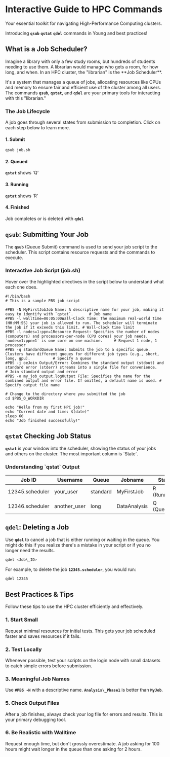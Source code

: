 Interactive Guide to HPC Commands
=================================

Your essential toolkit for navigating High-Performance Computing clusters.

Introducing **`qsub`** **`qstat`** **`qdel`** commands in Young and best practices!

What is a Job Scheduler?
------------------------

Imagine a library with only a few study rooms, but hundreds of students needing to use them. A librarian would manage who gets a room, for how long, and when. In an HPC cluster, the "librarian" is the \*\*Job Scheduler\*\*.

It's a system that manages a queue of jobs, allocating resources like CPUs and memory to ensure fair and efficient use of the cluster among all users. The commands **`qsub`**, **`qstat`**, and **`qdel`** are your primary tools 
for interacting with this "librarian."

### The Job Lifecycle

A job goes through several states from submission to completion. Click on each step below to learn more.

#### 1\. Submit

```bash
qsub job.sh
```

#### 2\. Queued

**`qstat`** shows 'Q'

#### 3\. Running

**`qstat`** shows 'R'

#### 4\. Finished

Job completes or is deleted with **`qdel`**

`qsub`: Submitting Your Job
-----------------------------

The **`qsub`** (Queue Submit) command is used to send your job script to the scheduler. This script contains resource requests and the commands to execute.

### Interactive Job Script (job.sh)

Hover over the highlighted directives in the script below to understand what each one does.

    #!/bin/bash
    # This is a sample PBS job script
    
    #PBS -N MyFirstJobJob Name: A descriptive name for your job, making it easy to identify with `qstat`.       # Job name
    #PBS -l walltime=00:05:00Wall-Clock Time: The maximum real-world time (HH:MM:SS) your job is allowed to run. The scheduler will terminate the job if it exceeds this limit. # Wall-clock time limit
    #PBS -l nodes=1:ppn=1Resource Request: Specifies the number of nodes (computers) and processors-per-node (CPU cores) your job needs. `nodes=1:ppn=1` is one core on one machine.     # Request 1 node, 1 processor
    #PBS -q standardQueue Name: Submits the job to a specific queue. Clusters have different queues for different job types (e.g., short, long, gpu).          # Specify a queue
    #PBS -j oeJoin Output/Error: Combines the standard output (stdout) and standard error (stderr) streams into a single file for convenience.                # Join standard output and error
    #PBS -o my_job_output.logOutput File: Specifies the name for the combined output and error file. If omitted, a default name is used. # Specify output file name
    
    # Change to the directory where you submitted the job
    cd $PBS_O_WORKDIR
    
    echo "Hello from my first HPC job!"
    echo "Current date and time: $(date)"
    sleep 60
    echo "Job finished successfully!"
    

`qstat` Checking Job Status
------------------------------

**`qstat`** is your window into the scheduler, showing the status of your jobs and others on the cluster. The most important column is \`State\`.

### Understanding \`qstat\` Output


|Job ID            | Username     | Queue    | Jobname      | State       |  
|------------------| -----------  | -------- | -------------| -------     |
|12345.scheduler   | your_user    | standard | MyFirstJob   | R (Running) |
|12346.scheduler   | another_user | long     | DataAnalysis | Q (Queued)  |


`qdel`: Deleting a Job
------------------------

Use **`qdel`** to cancel a job that is either running or waiting in the queue. You might do this if you realize there's a mistake in your script or if you no longer need the results.

```bash
qdel <Job\_ID>
```

For example, to delete the job **`12345.scheduler`**, you would run:

```bash
qdel 12345
```

Best Practices & Tips
---------------------

Follow these tips to use the HPC cluster efficiently and effectively.

### 1\. Start Small

Request minimal resources for initial tests. This gets your job scheduled faster and saves resources if it fails.

### 2\. Test Locally

Whenever possible, test your scripts on the login node with small datasets to catch simple errors before submission.

### 3\. Meaningful Job Names

Use **`#PBS -N`** with a descriptive name. **`Analysis\_Phase1`** is better than **`MyJob`**.

### 5\. Check Output Files

After a job finishes, always check your log file for errors and results. This is your primary debugging tool.

### 6\. Be Realistic with Walltime

Request enough time, but don't grossly overestimate. A job asking for 100 hours might wait longer in the queue than one asking for 2 hours.
